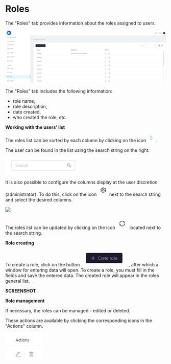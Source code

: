 # Roles

The "Roles" tab provides information about the roles assigned to users.

![](../../.gitbook/assets/roles.JPG)

The "Roles" tab includes the following information:

* role name,
* role description,
* date created,
* who created the role, etc.


&#x20;**Working with the users' list**

The roles list can be sorted by each column by clicking on the icon <img src="../../.gitbook/assets/безымянный_1.JPG" alt="" data-size="original"> .

The user can be found in the list using the search string on the right.

![](../../.gitbook/assets/поиск.JPG)

It is also possible to configure the columns display at the user discretion (administrator). To do this, click on the icon <img src="../../.gitbook/assets/шестеренка_1.JPG" alt="" data-size="original"> next to the search string and select the desired columns.

![](../../.gitbook/assets/n\_3.JPG)

The roles list can be updated by clicking on the icon <img src="../../.gitbook/assets/обновление_1.JPG" alt="" data-size="original"> located next to the search string.


**Role creating**

To create a role, click on the button <img src="../../.gitbook/assets/crete role.JPG" alt="" data-size="original"> , after which a window for entering data will open. To create a role, you must fill in the fields and save the entered data. The created role will appear in the roles general list.

**SCREENSHOT**


**Role management**

If necessary, the roles can be managed - edited or deleted.&#x20;

These actions are available by clicking the corresponding icons in the "Actions" column.

&#x20;&#x20;

![](../../.gitbook/assets/actions.JPG)
